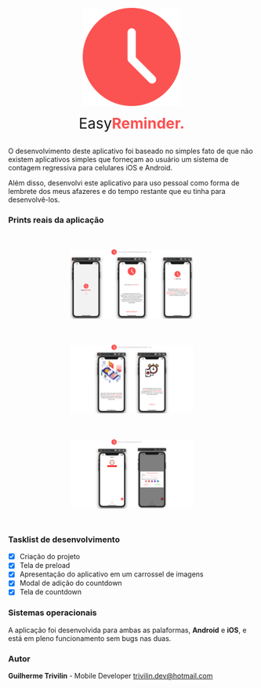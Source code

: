 <p align="center">
    <img src="https://raw.githubusercontent.com/GuilhermeTrivilin/easyreminder/develop/src/assets/readme-images/logo.png" />
    <p align="center" style="font-size: 30px; margin-top: 5px">Easy<b style="color: #FB5252">Reminder.</b></p>
</p>

O desenvolvimento deste aplicativo foi baseado no simples fato de que não existem aplicativos simples que forneçam ao usuário um sistema de contagem regressiva para celulares iOS e Android.

Além disso, desenvolvi este aplicativo para uso pessoal como forma de lembrete dos meus afazeres e do tempo restante que eu tinha para desenvolvê-los.

### Prints reais da aplicação

<div style="width: 250px; margin: 50px auto">
    <img src="https://raw.githubusercontent.com/GuilhermeTrivilin/easyreminder/develop/src/assets/readme-images/1.png" />
</div>

<div style="width: 250px; margin: 50px auto">
    <img src="https://raw.githubusercontent.com/GuilhermeTrivilin/easyreminder/develop/src/assets/readme-images/2.png" />
</div>

<div style="width: 250px; margin: 50px auto">
    <img src="https://raw.githubusercontent.com/GuilhermeTrivilin/easyreminder/develop/src/assets/readme-images/3.png" />
</div>

### Tasklist de desenvolvimento

- [x] Criação do projeto
- [x] Tela de preload
- [x] Apresentação do aplicativo em um carrossel de imagens
- [x] Modal de adição do countdown
- [x] Tela de countdown

### Sistemas operacionais

A aplicação foi desenvolvida para ambas as palaformas, **Android** e **iOS**, e está em pleno funcionamento sem bugs nas duas.

### Autor

**Guilherme Trivilin** - Mobile Developer
trivilin.dev@hotmail.com
